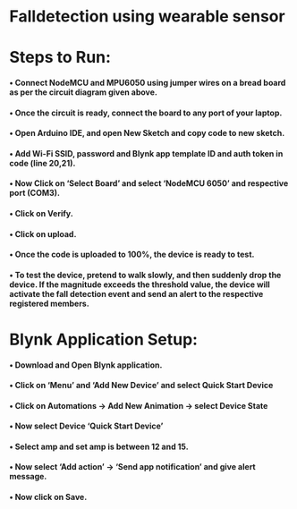 # Falldetection using wearable sensor

<h1>Steps to Run:</h1>
<h4>•	Connect NodeMCU and MPU6050 using jumper wires on a bread board as per the circuit diagram given above.</h4>
<h4>•	Once the circuit is ready, connect the board to any port of your laptop.</h4></h4>
<h4>•	Open Arduino IDE, and open New Sketch and copy code to new sketch.</h4>
<h4>•	Add Wi-Fi SSID, password and Blynk app template ID and auth token in code (line 20,21).</h4></h4>
<h4>•	Now Click on ‘Select Board’ and select ‘NodeMCU 6050’ and respective port (COM3).</h4>
<h4>•	Click on Verify.</h4>
<h4>•	Click on upload.</h4>
<h4>•	Once the code is uploaded to 100%, the device is ready to test.</h4>
<h4>•	To test the device, pretend to walk slowly, and then suddenly drop the device. If the magnitude exceeds the threshold value, the device will activate the fall detection event and send an alert to the respective registered members.</h4>

<h1>Blynk Application Setup:</h1>
<h4>•	Download and Open Blynk application.</h4>
<h4>•	Click on ‘Menu’ and ‘Add New Device’ and select Quick Start Device</h4>
<h4>•	Click on Automations -> Add New Animation -> select Device State</h4>
<h4>•	 Now select Device ‘Quick Start Device’</h4>
<h4>•	Select amp and set amp is between 12 and 15.</h4>
<h4>•	Now select ‘Add action’ -> ‘Send app notification’ and give alert message.</h4>
<h4>•	Now click on Save.</h4>

